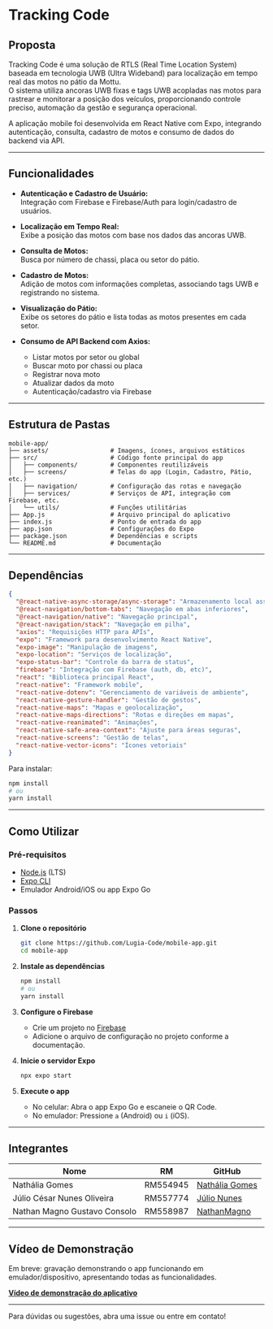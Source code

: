 # Tracking Code

## Proposta

Tracking Code é uma solução de RTLS (Real Time Location System) baseada em tecnologia UWB (Ultra Wideband) para localização em tempo real das motos no pátio da Mottu.  
O sistema utiliza ancoras UWB fixas e tags UWB acopladas nas motos para rastrear e monitorar a posição dos veículos, proporcionando controle preciso, automação da gestão e segurança operacional.

A aplicação mobile foi desenvolvida em React Native com Expo, integrando autenticação, consulta, cadastro de motos e consumo de dados do backend via API.

---

## Funcionalidades

- **Autenticação e Cadastro de Usuário:**  
  Integração com Firebase e Firebase/Auth para login/cadastro de usuários.

- **Localização em Tempo Real:**  
  Exibe a posição das motos com base nos dados das ancoras UWB.

- **Consulta de Motos:**  
  Busca por número de chassi, placa ou setor do pátio.

- **Cadastro de Motos:**  
  Adição de motos com informações completas, associando tags UWB e registrando no sistema.

- **Visualização do Pátio:**  
  Exibe os setores do pátio e lista todas as motos presentes em cada setor.

- **Consumo de API Backend com Axios:**
  - Listar motos por setor ou global
  - Buscar moto por chassi ou placa
  - Registrar nova moto
  - Atualizar dados da moto
  - Autenticação/cadastro via Firebase

---

## Estrutura de Pastas

```
mobile-app/
├── assets/                 # Imagens, ícones, arquivos estáticos
├── src/                    # Código fonte principal do app
│   ├── components/         # Componentes reutilizáveis
│   ├── screens/            # Telas do app (Login, Cadastro, Pátio, etc.)
│   ├── navigation/         # Configuração das rotas e navegação
│   ├── services/           # Serviços de API, integração com Firebase, etc.
│   └── utils/              # Funções utilitárias
├── App.js                  # Arquivo principal do aplicativo
├── index.js                # Ponto de entrada do app
├── app.json                # Configurações do Expo
├── package.json            # Dependências e scripts
└── README.md               # Documentação
```

---

## Dependências

```json
{
  "@react-native-async-storage/async-storage": "Armazenamento local assíncrono",
  "@react-navigation/bottom-tabs": "Navegação em abas inferiores",
  "@react-navigation/native": "Navegação principal",
  "@react-navigation/stack": "Navegação em pilha",
  "axios": "Requisições HTTP para APIs",
  "expo": "Framework para desenvolvimento React Native",
  "expo-image": "Manipulação de imagens",
  "expo-location": "Serviços de localização",
  "expo-status-bar": "Controle da barra de status",
  "firebase": "Integração com Firebase (auth, db, etc)",
  "react": "Biblioteca principal React",
  "react-native": "Framework mobile",
  "react-native-dotenv": "Gerenciamento de variáveis de ambiente",
  "react-native-gesture-handler": "Gestão de gestos",
  "react-native-maps": "Mapas e geolocalização",
  "react-native-maps-directions": "Rotas e direções em mapas",
  "react-native-reanimated": "Animações",
  "react-native-safe-area-context": "Ajuste para áreas seguras",
  "react-native-screens": "Gestão de telas",
  "react-native-vector-icons": "Ícones vetoriais"
}
```

Para instalar:

```bash
npm install
# ou
yarn install
```

---

## Como Utilizar

### Pré-requisitos

- [Node.js](https://nodejs.org/) (LTS)
- [Expo CLI](https://docs.expo.dev/get-started/installation/)
- Emulador Android/iOS ou app Expo Go

### Passos

1. **Clone o repositório**

   ```bash
   git clone https://github.com/Lugia-Code/mobile-app.git
   cd mobile-app
   ```

2. **Instale as dependências**

   ```bash
   npm install
   # ou
   yarn install
   ```

3. **Configure o Firebase**

   - Crie um projeto no [Firebase](https://console.firebase.google.com/)
   - Adicione o arquivo de configuração no projeto conforme a documentação.

4. **Inicie o servidor Expo**

   ```bash
   npx expo start
   ```

5. **Execute o app**
   - No celular: Abra o app Expo Go e escaneie o QR Code.
   - No emulador: Pressione `a` (Android) ou `i` (iOS).

---

## Integrantes

| Nome                         | RM       | GitHub                                             |
| ---------------------------- | -------- | -------------------------------------------------- |
| Nathália Gomes               | RM554945 | [Nathália Gomes](https://github.com/nathaliagmsss) |
| Júlio César Nunes Oliveira   | RM557774 | [Júlio Nunes](https://github.com/JubsHereMan)      |
| Nathan Magno Gustavo Consolo | RM558987 | [NathanMagno](https://github.com/NathanMagno)      |

---

## Vídeo de Demonstração

Em breve: gravação demonstrando o app funcionando em emulador/dispositivo, apresentando todas as funcionalidades.

**[Vídeo de demonstração do aplicativo](https://youtu.be/I8pEreHqhBM)**

---

Para dúvidas ou sugestões, abra uma issue ou entre em contato!
